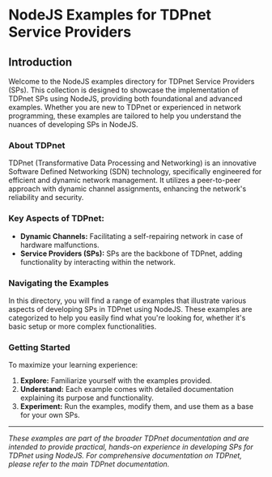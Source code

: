 # NodeJS Examples for TDPnet Service Providers

## Introduction

Welcome to the NodeJS examples directory for TDPnet Service Providers (SPs). This collection is designed to showcase the implementation of TDPnet SPs using NodeJS, providing both foundational and advanced examples. Whether you are new to TDPnet or experienced in network programming, these examples are tailored to help you understand the nuances of developing SPs in NodeJS.

### About TDPnet

TDPnet (Transformative Data Processing and Networking) is an innovative Software Defined Networking (SDN) technology, specifically engineered for efficient and dynamic network management. It utilizes a peer-to-peer approach with dynamic channel assignments, enhancing the network's reliability and security.

### Key Aspects of TDPnet:

- **Dynamic Channels:** Facilitating a self-repairing network in case of hardware malfunctions.
- **Service Providers (SPs):** SPs are the backbone of TDPnet, adding functionality by interacting within the network.

### Navigating the Examples

In this directory, you will find a range of examples that illustrate various aspects of developing SPs in TDPnet using NodeJS. These examples are categorized to help you easily find what you're looking for, whether it's basic setup or more complex functionalities.

### Getting Started

To maximize your learning experience:

1. **Explore:** Familiarize yourself with the examples provided.
2. **Understand:** Each example comes with detailed documentation explaining its purpose and functionality.
3. **Experiment:** Run the examples, modify them, and use them as a base for your own SPs.

---

*These examples are part of the broader TDPnet documentation and are intended to provide practical, hands-on experience in developing SPs for TDPnet using NodeJS. For comprehensive documentation on TDPnet, please refer to the main TDPnet documentation.*
